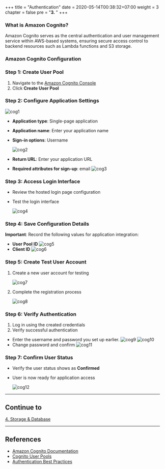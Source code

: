 +++
title = "Authentication"
date = 2020-05-14T00:38:32+07:00
weight = 3
chapter = false
pre = "<b>3. </b>"
+++


### What is Amazon Cognito?

Amazon Cognito serves as the central authentication and user management service within AWS-based systems, ensuring secure access control to backend resources such as Lambda functions and S3 storage.

### Amazon Cognito Configuration

### Step 1: Create User Pool

1. Navigate to the [Amazon Cognito Console](https://us-east-1.console.aws.amazon.com/cognito/v2/home?region=us-east-1)
2. Click **Create User Pool**

### Step 2: Configure Application Settings

   ![cog1](/images/3/cog1.png?width=90pc)
- **Application type**: Single-page application
- **Application name**: Enter your application name
- **Sign-in options**: Username

   ![cog2](/images/3/cog2.png?width=90pc)
- **Return URL**: Enter your application URL
- **Required attributes for sign-up**: email
   ![cog3](/images/3/cog3.png?width=90pc)

### Step 3: Access Login Interface

- Review the hosted login page configuration
- Test the login interface

   ![cog4](/images/3/cog4.png?width=90pc)

### Step 4: Save Configuration Details

**Important**: Record the following values for application integration:
 - **User Pool ID**
   ![cog5](/images/3/cog5.png?width=90pc)
 - **Client ID**
   ![cog6](/images/3/cog6.png?width=90pc)

### Step 5: Create Test User Account

1. Create a new user account for testing

   ![cog7](/images/3/cog7.png?width=90pc)
2. Complete the registration process

   ![cog8](/images/3/cog8.png?width=90pc)


### Step 6: Verify Authentication

1. Log in using the created credentials
2. Verify successful authentication
- Enter the username and password you set up earlier.
   ![cog9](/images/3/cog9.png?width=90pc)
   ![cog10](/images/3/cog10.png?width=90pc)
- Change password and confirm
   ![cog11](/images/3/cog11.png?width=90pc)

### Step 7: Confirm User Status

- Verify the user status shows as **Confirmed**
- User is now ready for application access

   ![cog12](/images/3/cog12.png?width=90pc)

---

## Continue to

[4. Storage & Database](../4-storage-db/)

---

## References

- [Amazon Cognito Documentation](https://docs.aws.amazon.com/cognito/)
- [Cognito User Pools](https://docs.aws.amazon.com/cognito/latest/developerguide/cognito-user-identity-pools.html)
- [Authentication Best Practices](https://docs.aws.amazon.com/cognito/latest/developerguide/security.html)
